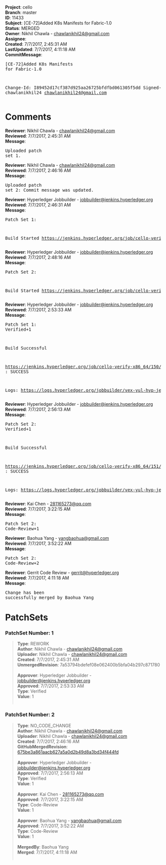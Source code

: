 <strong>Project</strong>: cello<br><strong>Branch</strong>: master<br><strong>ID</strong>: 11433<br><strong>Subject</strong>: [CE-72]Added K8s Manifests for Fabric-1.0<br><strong>Status</strong>: MERGED<br><strong>Owner</strong>: Nikhil Chawla - chawlanikhil24@gmail.com<br><strong>Assignee</strong>:<br><strong>Created</strong>: 7/7/2017, 2:45:31 AM<br><strong>LastUpdated</strong>: 7/7/2017, 4:11:18 AM<br><strong>CommitMessage</strong>:<br><pre>[CE-72]Added K8s Manifests for Fabric-1.0

Change-Id: I89452d17cf387d925aa26725bfdfbd061305f5dd
Signed-off-by: chawlanikhil24 <chawlanikhil24@gmail.com>
</pre><h1>Comments</h1><strong>Reviewer</strong>: Nikhil Chawla - chawlanikhil24@gmail.com<br><strong>Reviewed</strong>: 7/7/2017, 2:45:31 AM<br><strong>Message</strong>: <pre>Uploaded patch set 1.</pre><strong>Reviewer</strong>: Nikhil Chawla - chawlanikhil24@gmail.com<br><strong>Reviewed</strong>: 7/7/2017, 2:46:16 AM<br><strong>Message</strong>: <pre>Uploaded patch set 2: Commit message was updated.</pre><strong>Reviewer</strong>: Hyperledger Jobbuilder - jobbuilder@jenkins.hyperledger.org<br><strong>Reviewed</strong>: 7/7/2017, 2:46:31 AM<br><strong>Message</strong>: <pre>Patch Set 1:

Build Started https://jenkins.hyperledger.org/job/cello-verify-x86_64/150/</pre><strong>Reviewer</strong>: Hyperledger Jobbuilder - jobbuilder@jenkins.hyperledger.org<br><strong>Reviewed</strong>: 7/7/2017, 2:48:16 AM<br><strong>Message</strong>: <pre>Patch Set 2:

Build Started https://jenkins.hyperledger.org/job/cello-verify-x86_64/151/</pre><strong>Reviewer</strong>: Hyperledger Jobbuilder - jobbuilder@jenkins.hyperledger.org<br><strong>Reviewed</strong>: 7/7/2017, 2:53:33 AM<br><strong>Message</strong>: <pre>Patch Set 1: Verified+1

Build Successful 

https://jenkins.hyperledger.org/job/cello-verify-x86_64/150/ : SUCCESS

Logs: https://logs.hyperledger.org/jobbuilder/vex-yul-hyp-jenkins-1/cello-verify-x86_64/150</pre><strong>Reviewer</strong>: Hyperledger Jobbuilder - jobbuilder@jenkins.hyperledger.org<br><strong>Reviewed</strong>: 7/7/2017, 2:56:13 AM<br><strong>Message</strong>: <pre>Patch Set 2: Verified+1

Build Successful 

https://jenkins.hyperledger.org/job/cello-verify-x86_64/151/ : SUCCESS

Logs: https://logs.hyperledger.org/jobbuilder/vex-yul-hyp-jenkins-1/cello-verify-x86_64/151</pre><strong>Reviewer</strong>: Kai Chen - 281165273@qq.com<br><strong>Reviewed</strong>: 7/7/2017, 3:22:15 AM<br><strong>Message</strong>: <pre>Patch Set 2: Code-Review+1</pre><strong>Reviewer</strong>: Baohua Yang - yangbaohua@gmail.com<br><strong>Reviewed</strong>: 7/7/2017, 3:52:22 AM<br><strong>Message</strong>: <pre>Patch Set 2: Code-Review+2</pre><strong>Reviewer</strong>: Gerrit Code Review - gerrit@hyperledger.org<br><strong>Reviewed</strong>: 7/7/2017, 4:11:18 AM<br><strong>Message</strong>: <pre>Change has been successfully merged by Baohua Yang</pre><h1>PatchSets</h1><h3>PatchSet Number: 1</h3><blockquote><strong>Type</strong>: REWORK<br><strong>Author</strong>: Nikhil Chawla - chawlanikhil24@gmail.com<br><strong>Uploader</strong>: Nikhil Chawla - chawlanikhil24@gmail.com<br><strong>Created</strong>: 7/7/2017, 2:45:31 AM<br><strong>UnmergedRevision</strong>: 7a53794bdefef08e062400b5bfa04b297c871780<br><br><strong>Approver</strong>: Hyperledger Jobbuilder - jobbuilder@jenkins.hyperledger.org<br><strong>Approved</strong>: 7/7/2017, 2:53:33 AM<br><strong>Type</strong>: Verified<br><strong>Value</strong>: 1<br><br></blockquote><h3>PatchSet Number: 2</h3><blockquote><strong>Type</strong>: NO_CODE_CHANGE<br><strong>Author</strong>: Nikhil Chawla - chawlanikhil24@gmail.com<br><strong>Uploader</strong>: Nikhil Chawla - chawlanikhil24@gmail.com<br><strong>Created</strong>: 7/7/2017, 2:46:16 AM<br><strong>GitHubMergedRevision</strong>: [675be3a861aacb627a5a0d2b49d8a3bd34f444fd](https://github.com/hyperledger/cello/commit/675be3a861aacb627a5a0d2b49d8a3bd34f444fd)<br><br><strong>Approver</strong>: Hyperledger Jobbuilder - jobbuilder@jenkins.hyperledger.org<br><strong>Approved</strong>: 7/7/2017, 2:56:13 AM<br><strong>Type</strong>: Verified<br><strong>Value</strong>: 1<br><br><strong>Approver</strong>: Kai Chen - 281165273@qq.com<br><strong>Approved</strong>: 7/7/2017, 3:22:15 AM<br><strong>Type</strong>: Code-Review<br><strong>Value</strong>: 1<br><br><strong>Approver</strong>: Baohua Yang - yangbaohua@gmail.com<br><strong>Approved</strong>: 7/7/2017, 3:52:22 AM<br><strong>Type</strong>: Code-Review<br><strong>Value</strong>: 1<br><br><strong>MergedBy</strong>: Baohua Yang<br><strong>Merged</strong>: 7/7/2017, 4:11:18 AM<br><br></blockquote>